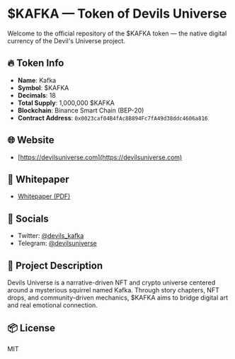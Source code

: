 # $KAFKA — Token of Devils Universe

Welcome to the official repository of the $KAFKA token — the native digital currency of the Devil's Universe project.

## 🔥 Token Info
- **Name**: Kafka
- **Symbol**: $KAFKA
- **Decimals**: 18
- **Total Supply**: 1,000,000 $KAFKA
- **Blockchain**: Binance Smart Chain (BEP-20)
- **Contract Address**: `0x0023caf04B4fAc8B894Fc7fA49d38ddc4606a816`

## 🌐 Website
- [https://devilsuniverse.com](https://devilsuniverse.com)

## 📄 Whitepaper
- [Whitepaper (PDF)](https://github.com/yourusername/kafka-token/blob/main/whitepaper.pdf)

## 🔗 Socials
- Twitter: [@devils_kafka](https://twitter.com/devils_kafka)
- Telegram: [@devilsuniverse](https://t.me/devilsuniverse)

## 🧠 Project Description
Devils Universe is a narrative-driven NFT and crypto universe centered around a mysterious squirrel named Kafka. Through story chapters, NFT drops, and community-driven mechanics, $KAFKA aims to bridge digital art and real emotional connection.

## 📦 License
MIT
